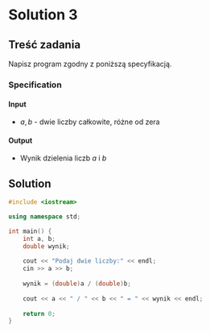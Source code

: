 # Solution 3

## Treść zadania

Napisz program zgodny z poniższą specyfikacją.

### Specification

#### Input

* $a, b$ - dwie liczby całkowite, różne od zera

#### Output

* Wynik dzielenia liczb $a$ i $b$ 

## Solution

```cpp
#include <iostream>

using namespace std;

int main() {
    int a, b;
    double wynik;
    
    cout << "Podaj dwie liczby:" << endl;
    cin >> a >> b;
    
    wynik = (double)a / (double)b;
    
    cout << a << " / " << b << " = " << wynik << endl;
    
    return 0;
}
```
